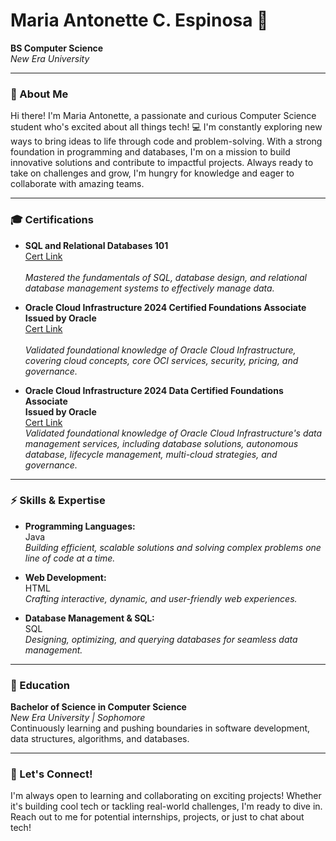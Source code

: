 # Maria Antonette C. Espinosa 🚀

**BS Computer Science**  
*New Era University*

---

### 🌟 About Me
Hi there! I'm Maria Antonette, a passionate and curious Computer Science student who's excited about all things tech! 💻 I'm constantly exploring new ways to bring ideas to life through code and problem-solving. With a strong foundation in programming and databases, I'm on a mission to build innovative solutions and contribute to impactful projects. Always ready to take on challenges and grow, I'm hungry for knowledge and eager to collaborate with amazing teams.

---

### 🎓 Certifications
- **SQL and Relational Databases 101** <br> <a href="https://l.facebook.com/l.php?u=https%3A%2F%2Fcourses.cognitiveclass.ai%2Fcertificates%2F11a0b3960a71407eab7f3ab31bfc1fed%3Ffbclid%3DIwZXh0bgNhZW0CMTAAAR3HJy7BbSvQTCbFv78d2N2IzCR5z3b3w_Fm5msEhaFJHC0KXzjRpmbcmVE_aem_Sx-AEqDj2TxnEM4as7sw-Q&h=AT0mkrs-DSPF375Y5XH-Kd7gwRRjtPHoMm24D2PyITXuRG0tgOi-Lp4wN_Wq1Ry9UTgbyqxcsSPoVzCAt5g1UxQIvsEYcimB4CE_BS9TGvNs3wPyUxBjsrkpmENZwDhCpy8Yvg">Cert Link</a></br>
<br>  *Mastered the fundamentals of SQL, database design, and relational database management systems to effectively manage data.*

- **Oracle Cloud Infrastructure 2024 Certified Foundations Associate** <br>**Issued by Oracle** <br> <a href="https://catalog-education.oracle.com/ords/certview/sharebadge?id=E40477C269A6A38048AB6C3C308F8D2F0C54F8DFD4996371B2DACD317E0266EE&fbclid=IwY2xjawG8tpZleHRuA2FlbQIxMQABHaVwjGYUnhv2cGTucxmSuPVz8XnS5IJWKiRVkySxsc6UaUtjfHGGFWDY4w_aem_O9fI3xP7LcUdoW6ER6LG8g">Cert Link</a></br>
<br> *Validated foundational knowledge of Oracle Cloud Infrastructure, covering cloud concepts, core OCI services, security, pricing, and governance.*

- **Oracle Cloud Infrastructure 2024 Data Certified Foundations Associate** <br>**Issued by Oracle** <br> <a href="https://catalog-education.oracle.com/ords/certview/sharebadge?id=E40477C269A6A38048AB6C3C308F8D2FABA24FC2CFB5872DC865069A3C26F6FC&fbclid=IwY2xjawHCn1hleHRuA2FlbQIxMQABHezSB9brBX--c07dV5IcMFZtnAPYIX2S-FZjPgl7Sk720uZPldVebxTufQ_aem_MPjr_JlU8xG6PRxFA0u3Dw">Cert Link</a></br>
*Validated foundational knowledge of Oracle Cloud Infrastructure's data management services, including database solutions, autonomous database, lifecycle management, multi-cloud strategies, and governance.*
---

### ⚡️ Skills & Expertise

- **Programming Languages:**  
  Java<br> 
  *Building efficient, scalable solutions and solving complex problems one line of code at a time.*

- **Web Development:**  
  HTML <br>
  *Crafting interactive, dynamic, and user-friendly web experiences.*

- **Database Management & SQL:**  
  SQL  
  *Designing, optimizing, and querying databases for seamless data management.*

---

### 🏫 Education
**Bachelor of Science in Computer Science**  
*New Era University | Sophomore*  
Continuously learning and pushing boundaries in software development, data structures, algorithms, and databases.

---

### 🚀 Let's Connect!
I'm always open to learning and collaborating on exciting projects! Whether it's building cool tech or tackling real-world challenges, I'm ready to dive in. Reach out to me for potential internships, projects, or just to chat about tech!
